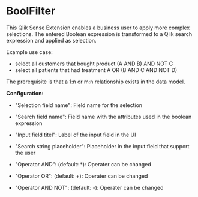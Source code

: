 # BoolFilter


This Qlik Sense Extension enables a business user to apply more complex selections. 
The entered Boolean expression is transformed to a Qlik search expression and applied as selection. 


Example use case:
- select all customers that bought product (A AND B) AND NOT C
- select all patients that had treatment A OR (B AND C AND NOT D)  

The prerequisite is that a 1:n or m:n relationship exists in the data model.

**Configuration:**

  - "Selection field name": Field name for the selection

  - "Search field name": Field name with the attributes used in the boolean expression

  - "Input field titel": Label of the input field in the UI

  - "Search string placeholder": Placeholder in the input field that support the user 

  - "Operator AND": (default: *): Operater can be changed

  - "Operator OR": (default: +): Operater can be changed

  - "Operator AND NOT": (default: -): Operater can be changed










